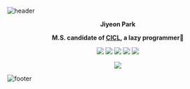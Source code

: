 ![header](https://capsule-render.vercel.app/api?type=wave&color=F7CAC9&height=75&section=header&text=Hello_World!&fontColor=424040&fontSize=30)    

<p align = "center"><b>Jiyeon Park</b></p>
<p align = "center"><b>M.S. candidate of <a href="http://cctl.jnu.ac.kr">CICL</a>, a lazy programmer🐾</b></p>
<p align = "center"><img src="https://img.shields.io/badge/c%20-%2300599C.svg?&style=for-the-badge&logo=c&logoColor=white"/> <img src="https://img.shields.io/badge/c++%20-%2300599C.svg?&style=for-the-badge&logo=c%2B%2B&ogoColor=white"/> <img src="https://img.shields.io/badge/python%20-%2314354C.svg?&style=for-the-badge&logo=python&logoColor=white"/> <img src="https://img.shields.io/badge/swift-%23FA7343.svg?&style=for-the-badge&logo=swift&logoColor=white"/> <img src="https://img.shields.io/badge/r-%23276DC3.svg?&style=for-the-badge&logo=r&logoColor=white"/></p>

<p align = "center"><img align="center" src="https://github-readme-stats.vercel.app/api/top-langs/?username=PParkJy&layout=compact&theme=gruvbox&repo=github-readme-stats" /></p>

![footer](https://capsule-render.vercel.app/api?type=wave&color=92A8D1&height=75&section=footer)  








